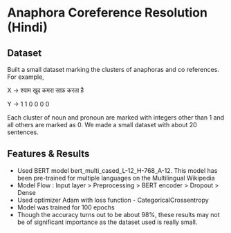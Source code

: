 # Anaphora Coreference Resolution (Hindi)

## Dataset

Built a small dataset marking the clusters of anaphoras and co references. For example,

X → श्याम खुद कमरा साफ़ करता है

Y → 1    1  0     0   0    0

Each cluster of noun and pronoun are marked with integers other than 1 and all others are marked as 0. We made a small dataset with about 20 sentences.
 

## Features & Results

- Used BERT model bert_multi_cased_L-12_H-768_A-12. This model has been pre-trained for multiple languages on the Multilingual Wikipedia
- Model Flow : Input layer > Preprocessing > BERT encoder > Dropout > Dense
- Used optimizer Adam with loss function - CategoricalCrossentropy
- Model was trained for 100 epochs
- Though the accuracy turns out to be about 98%, these results may not be of significant importance as the dataset used is really small.
 
